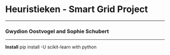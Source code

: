 # Heuristieken - Smart Grid Project
***
### Gwydion Oostvogel and Sophie Schubert
---

**Install**
pip install -U scikit-learn with python
